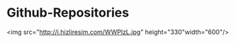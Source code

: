 Github-Repositories
===================
<img src="http://i.hizliresim.com/WWPlzL.jpg" height="330"width="600"/>
